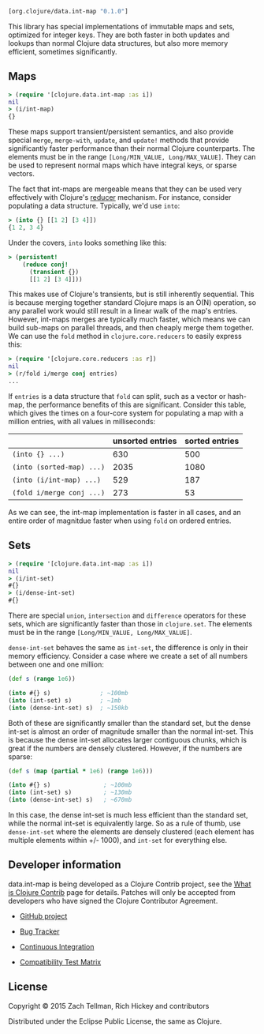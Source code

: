 ```clj
[org.clojure/data.int-map "0.1.0"]
```

This library has special implementations of immutable maps and sets, optimized for integer keys.  They are both faster in both updates and lookups than normal Clojure data structures, but also more memory efficient, sometimes significantly.

## Maps

```clj
> (require '[clojure.data.int-map :as i])
nil
> (i/int-map)
{}
```

These maps support transient/persistent semantics, and also provide special `merge`, `merge-with`, `update`, and `update!` methods that provide significantly faster performance than their normal Clojure counterparts.  The elements must be in the range `[Long/MIN_VALUE, Long/MAX_VALUE]`.  They can be used to represent normal maps which have integral keys, or sparse vectors.

The fact that int-maps are mergeable means that they can be used very effectively with Clojure's [reducer](http://clojure.com/blog/2012/05/08/reducers-a-library-and-model-for-collection-processing.html) mechanism.  For instance, consider populating a data structure.  Typically, we'd use `into`:

```clj
> (into {} [[1 2] [3 4]])
{1 2, 3 4}
```

Under the covers, `into` looks something like this:

```clj
> (persistent!
    (reduce conj!
      (transient {})
      [[1 2] [3 4]]))
```

This makes use of Clojure's transients, but is still inherently sequential.  This is because merging together standard Clojure maps is an O(N) operation, so any parallel work would still result in a linear walk of the map's entries.  However, int-maps merges are typically much faster, which means we can build sub-maps on parallel threads, and then cheaply merge them together.  We can use the `fold` method in `clojure.core.reducers` to easily express this:

```clj
> (require '[clojure.core.reducers :as r])
nil
> (r/fold i/merge conj entries)
...
```

If `entries` is a data structure that `fold` can split, such as a vector or hash-map, the performance benefits of this are significant.  Consider this table, which gives the times on a four-core system for populating a map with a million entries, with all values in milliseconds:

| | unsorted entries | sorted entries |
|----|------------------|-------------|
| `(into {} ...)` | 630 | 500 |
| `(into (sorted-map) ...)` | 2035 | 1080 |
| `(into (i/int-map) ...)` | 529 | 187 |
| `(fold i/merge conj ...)` | 273 | 53 |

As we can see, the int-map implementation is faster in all cases, and an entire order of magnitdue faster when using `fold` on ordered entries.

## Sets

```clj
> (require '[clojure.data.int-map :as i])
nil
> (i/int-set)
#{}
> (i/dense-int-set)
#{}
```

There are special `union`, `intersection` and `difference` operators for these sets, which are significantly faster than those in `clojure.set`.  The elements must be in the range `[Long/MIN_VALUE, Long/MAX_VALUE]`.

`dense-int-set` behaves the same as `int-set`, the difference is only in their memory efficiency.  Consider a case where we create a set of all numbers between one and one million:

```clj
(def s (range 1e6))

(into #{} s)              ; ~100mb
(into (int-set) s)        ; ~1mb
(into (dense-int-set) s)  ; ~150kb
```

Both of these are significantly smaller than the standard set, but the dense int-set is almost an order of magnitude smaller than the normal int-set.  This is because the dense int-set allocates larger contiguous chunks, which is great if the numbers are densely clustered.  However, if the numbers are sparse:

```clj
(def s (map (partial * 1e6) (range 1e6)))

(into #{} s)               ; ~100mb
(into (int-set) s)         ; ~130mb
(into (dense-int-set) s)   ; ~670mb
```

In this case, the dense int-set is much less efficient than the standard set, while the normal int-set is equivalently large.  So as a rule of thumb, use `dense-int-set` where the elements are densely clustered (each element has multiple elements within +/- 1000), and `int-set` for everything else.

## Developer information

data.int-map is being developed as a Clojure Contrib project, see the
[What is Clojure Contrib](http://dev.clojure.org/pages/viewpage.action?pageId=5767464)
page for details. Patches will only be accepted from developers who
have signed the Clojure Contributor Agreement.

* [GitHub project](https://github.com/clojure/data.int-map)

* [Bug Tracker](http://dev.clojure.org/jira/browse/DIMAP)

* [Continuous Integration](http://build.clojure.org/job/data.int-map/)

* [Compatibility Test Matrix](http://build.clojure.org/job/data.int-map-test-matrix/)

## License

Copyright © 2015 Zach Tellman, Rich Hickey and contributors

Distributed under the Eclipse Public License, the same as Clojure.
